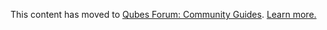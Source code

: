 This content has moved to [Qubes Forum: Community Guides](https://forum.qubes-os.org/t/backup-reminder/19078). [Learn more.](https://forum.qubes-os.org/t/announcement-qubes-community-project-has-been-migrated-to-the-forum/20367/)
